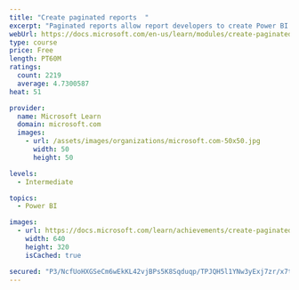 ```yaml
---
title: "Create paginated reports  "
excerpt: "Paginated reports allow report developers to create Power BI artifacts that have tightly controlled rendering requirements. Paginated reports are ideal for creating sales invoices, receipts, purchase orders, and tabular data. This module will teach you how to create reports, add parameters, and work with tables and charts in paginated reports."
webUrl: https://docs.microsoft.com/en-us/learn/modules/create-paginated-reports-power-bi/
type: course
price: Free
length: PT60M
ratings:
  count: 2219
  average: 4.7300587
heat: 51

provider:
  name: Microsoft Learn
  domain: microsoft.com
  images:
    - url: /assets/images/organizations/microsoft.com-50x50.jpg
      width: 50
      height: 50

levels:
  - Intermediate

topics:
  - Power BI

images:
  - url: https://docs.microsoft.com/learn/achievements/create-paginated-reports-power-bi-social.png
    width: 640
    height: 320
    isCached: true

secured: "P3/NcfUoHXGSeCm6wEkKL42vjBPs5K8Sqduqp/TPJQH5l1YNw3yExj7zr/x7tC/21YKrtf8yIORnw11mTydLaKJjLdHHRd7pkMPiiTGjObsSUi7dGQSHs8CObqkX4pjpgDgjkYtVMFhhWdjVJT5DM5WlU6yqisg7Xsb64KksU5gZnM6Gkj8N6BN7yCOQxZi1t+dR+gaYLHVtTHPCQWCLysQPOmcKZ93brNWastHwAt3r2BOd0MnJbKclW84TKkayFp9JbSldekAPOG1WYrXPl1qPyPZquN9ay36gZJkXh2omnPEnU6bhjRKxk5w+TzDGKd9FobcDHf4CPkjIsFrDw4NC3hZ30tSXVxDPAxNl4l9FAgfeIrh0lC35cMyGsxVoRoEeYo0YNUHWl4ifGXEV47x8zUn5g4/MgT42fIUmcnc=;KW1wiiond5QwTX3Gwgr8XA=="
---
```


